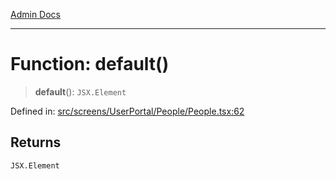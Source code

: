 [Admin Docs](/)

***

# Function: default()

> **default**(): `JSX.Element`

Defined in: [src/screens/UserPortal/People/People.tsx:62](https://github.com/PalisadoesFoundation/talawa-admin/blob/main/src/screens/UserPortal/People/People.tsx#L62)

## Returns

`JSX.Element`
